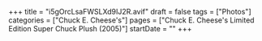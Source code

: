 +++
title = "i5gOrcLsaFWSLXd9IJ2R.avif"
draft = false
tags = ["Photos"]
categories = ["Chuck E. Cheese's"]
pages = ["Chuck E. Cheese's Limited Edition Super Chuck Plush (2005)"]
startDate = ""
+++
